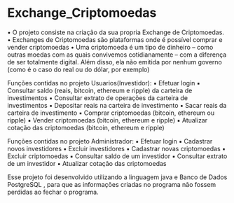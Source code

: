 # Exchange_Criptomoedas
• O projeto consiste na criação da sua
propria Exchange de Criptomoedas.
• Exchanges de Criptomoedas são
plataformas onde é possível comprar e
vender criptomoedas
• Uma criptomoeda é um tipo de
dinheiro – como outras moedas com as
quais convivemos cotidianamente –
com a diferença de ser totalmente
digital. Além disso, ela não emitida por
nenhum governo (como é o caso do
real ou do dólar, por exemplo)

Funções contidas no projeto Usuarios(Investidor):
▪ Efetuar login
▪ Consultar saldo (reais, bitcoin, ethereum e ripple) da carteira de
investimentos
▪ Consultar extrato de operações da carteira de investimentos
▪ Depositar reais na carteira de investimento
▪ Sacar reais da carteira de investimento
▪ Comprar criptomoedas (bitcoin, ethereum ou ripple)
▪ Vender criptomoedas (bitcoin, ethereum e ripple)
▪ Atualizar cotação das criptomoedas (bitcoin, ethereum e ripple)

Funções contidas no projeto Administrador:
▪ Efetuar login
▪ Cadastrar novos investidores
▪ Excluir investidores
▪ Cadastrar novas criptomoedas
▪ Excluir criptomoedas
▪ Consultar saldo de um investidor
▪ Consultar extrato de um investidor
▪ Atualizar cotação das criptomoedas

Esse projeto foi desenvolvido utilizando a linguagem java e Banco de Dados PostgreSQL , para que
as informações criadas no programa não fossem perdidas ao fechar o programa.
